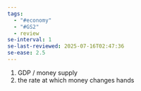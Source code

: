 ```yaml
---
tags:
  - "#economy"
  - "#GS2"
  - review
se-interval: 1
se-last-reviewed: 2025-07-16T02:47:36
se-ease: 2.5
---
```

1. GDP / money supply
2. the rate at which money changes hands